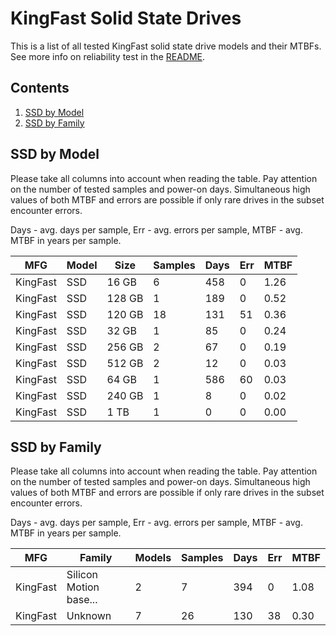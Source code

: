 KingFast Solid State Drives
===========================

This is a list of all tested KingFast solid state drive models and their MTBFs. See
more info on reliability test in the [README](https://github.com/bsdhw/SMART).

Contents
--------

1. [ SSD by Model  ](#ssd-by-model)
2. [ SSD by Family ](#ssd-by-family)

SSD by Model
------------

Please take all columns into account when reading the table. Pay attention on the
number of tested samples and power-on days. Simultaneous high values of both MTBF
and errors are possible if only rare drives in the subset encounter errors.

Days - avg. days per sample,
Err  - avg. errors per sample,
MTBF - avg. MTBF in years per sample.

| MFG       | Model              | Size   | Samples | Days  | Err   | MTBF |
|-----------|--------------------|--------|---------|-------|-------|------|
| KingFast  | SSD                | 16 GB  | 6       | 458   | 0     | 1.26   |
| KingFast  | SSD                | 128 GB | 1       | 189   | 0     | 0.52   |
| KingFast  | SSD                | 120 GB | 18      | 131   | 51    | 0.36   |
| KingFast  | SSD                | 32 GB  | 1       | 85    | 0     | 0.24   |
| KingFast  | SSD                | 256 GB | 2       | 67    | 0     | 0.19   |
| KingFast  | SSD                | 512 GB | 2       | 12    | 0     | 0.03   |
| KingFast  | SSD                | 64 GB  | 1       | 586   | 60    | 0.03   |
| KingFast  | SSD                | 240 GB | 1       | 8     | 0     | 0.02   |
| KingFast  | SSD                | 1 TB   | 1       | 0     | 0     | 0.00   |

SSD by Family
-------------

Please take all columns into account when reading the table. Pay attention on the
number of tested samples and power-on days. Simultaneous high values of both MTBF
and errors are possible if only rare drives in the subset encounter errors.

Days - avg. days per sample,
Err  - avg. errors per sample,
MTBF - avg. MTBF in years per sample.

| MFG       | Family                 | Models | Samples | Days  | Err   | MTBF |
|-----------|------------------------|--------|---------|-------|-------|------|
| KingFast  | Silicon Motion base... | 2      | 7       | 394   | 0     | 1.08   |
| KingFast  | Unknown                | 7      | 26      | 130   | 38    | 0.30   |
